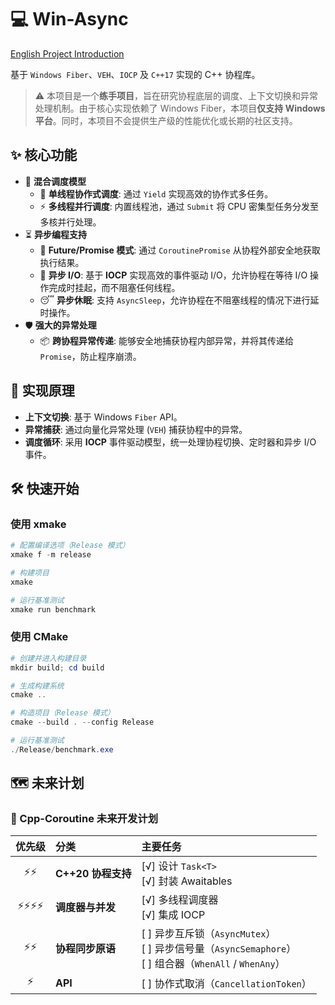 # 💻 Win-Async

[English Project Introduction](README.md)

基于 `Windows Fiber`、`VEH`、`IOCP` 及 `C++17` 实现的 C++ 协程库。

> ⚠️ 本项目是一个**练手项目**，旨在研究协程底层的调度、上下文切换和异常处理机制。由于核心实现依赖了 Windows Fiber，本项目**仅支持 Windows 平台**。同时，本项目不会提供生产级的性能优化或长期的社区支持。

## ✨ 核心功能

- 🚀 **混合调度模型**
  - 🤝 **单线程协作式调度**: 通过 `Yield` 实现高效的协作式多任务。
  - ⚡ **多线程并行调度**: 内置线程池，通过 `Submit` 将 CPU 密集型任务分发至多核并行处理。
- ⏳ **异步编程支持**
  - 🎁 **Future/Promise 模式**: 通过 `CoroutinePromise` 从协程外部安全地获取执行结果。
  - 🚀 **异步 I/O**: 基于 **IOCP** 实现高效的事件驱动 I/O，允许协程在等待 I/O 操作完成时挂起，而不阻塞任何线程。
  - 😴 **异步休眠**: 支持 `AsyncSleep`，允许协程在不阻塞线程的情况下进行延时操作。
- 🛡️ **强大的异常处理**
  - 📦 **跨协程异常传递**: 能够安全地捕获协程内部异常，并将其传递给 `Promise`，防止程序崩溃。

## 🔧 实现原理

- **上下文切换**: 基于 Windows `Fiber` API。
- **异常捕获**: 通过向量化异常处理 (`VEH`) 捕获协程中的异常。
- **调度循环**: 采用 **IOCP** 事件驱动模型，统一处理协程切换、定时器和异步 I/O 事件。

## 🛠️ 快速开始

### 使用 xmake

```powershell
# 配置编译选项（Release 模式）
xmake f -m release

# 构建项目
xmake

# 运行基准测试
xmake run benchmark
```

### 使用 CMake

```powershell
# 创建并进入构建目录
mkdir build; cd build

# 生成构建系统
cmake ..

# 构造项目（Release 模式）
cmake --build . --config Release

# 运行基准测试
./Release/benchmark.exe
```

## 🗺️ 未来计划

### 🚀 Cpp-Coroutine 未来开发计划

| 优先级 | 分类 | 主要任务 |
| :---: | :--- | :--- |
| ⚡⚡ | **C++20 协程支持** | [√] 设计 `Task<T>`<br>[√] 封装 Awaitables |
| ⚡⚡⚡⚡ | **调度器与并发** | [√] 多线程调度器<br>[√] 集成 IOCP |
| ⚡⚡ | **协程同步原语** | [ ] 异步互斥锁（`AsyncMutex`）<br>[ ] 异步信号量（`AsyncSemaphore`）<br>[ ] 组合器（`WhenAll` / `WhenAny`） |
| ⚡ | **API** | [ ] 协作式取消（`CancellationToken`） |